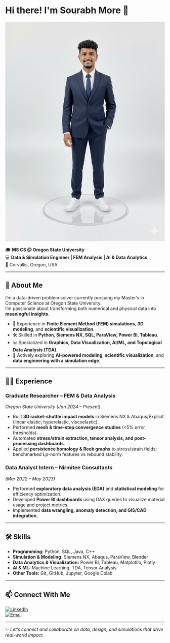 # Hi there! I'm Sourabh More 👋  

![Profile Picture](./photo.jpeg) 

🎓 **MS CS @ Oregon State University**  
💻 **Data & Simulation Engineer | FEM Analysis | AI & Data Analytics**  
📍 Corvallis, Oregon, USA  

---

## 🚀 About Me  
I’m a data-driven problem solver currently pursuing my Master’s in Computer Science at Oregon State University.  
I’m passionate about transforming both numerical and physical data into **meaningful insights**.  

- 🔬 Experience in **Finite Element Method (FEM) simulations**, **3D modeling**, and **scientific visualization**.  
- 🛠 Skilled in **Python, Siemens NX, SQL, ParaView, Power BI, Tableau**.  
- 📊 Specialized in **Graphics, Data Visualization, AI/ML, and Topological Data Analysis (TDA)**.  
- 🌱 Actively exploring **AI-powered modeling**, **scientific visualization**, and **data engineering with a simulation edge**.  

---

## 🧑‍💻 Experience  

### Graduate Researcher – FEM & Data Analysis  
*Oregon State University (Jan 2024 – Present)*  
- Built **3D racket–shuttle impact models** in Siemens NX & Abaqus/Explicit (linear elastic, hyperelastic, viscoelastic).  
- Performed **mesh & time-step convergence studies** (<5% error thresholds).  
- Automated **stress/strain extraction, tensor analysis, and post-processing dashboards**.  
- Applied **persistence homology & Reeb graphs** to stress/strain fields; benchmarked Lp-norm features vs rebound stability.  

### Data Analyst Intern – Nirmitee Consultants  
*(Mar 2022 – May 2023)*  
- Performed **exploratory data analysis (EDA)** and **statistical modeling** for efficiency optimization.  
- Developed **Power BI dashboards** using DAX queries to visualize material usage and project metrics.  
- Implemented **data wrangling, anomaly detection, and GIS/CAD integration**.  

---

## 🛠️ Skills  

- **Programming:** Python, SQL, Java, C++  
- **Simulation & Modeling:** Siemens NX, Abaqus, ParaView, Blender  
- **Data Analytics & Visualization:** Power BI, Tableau, Matplotlib, Plotly  
- **AI & ML:** Machine Learning, TDA, Tensor Analysis  
- **Other Tools:** Git, GitHub, Jupyter, Google Colab  


---

## 📫 Connect With Me  

[![LinkedIn](https://img.shields.io/badge/LinkedIn-blue?logo=linkedin&logoColor=white)](https://www.linkedin.com/in/sourabh-more-22a307264/)  
[![Email](https://img.shields.io/badge/Email-red?logo=gmail&logoColor=white)](mailto:youremail@gmail.com)  

---
✨ *Let’s connect and collaborate on data, design, and simulations that drive real-world impact.*
